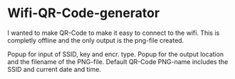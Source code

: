 # Wifi-QR-Code-generator
I wanted to make QR-Code to make it easy to connect to the wifi. 
This is completly offline and the only output is the png-file created.

Popup for input of SSID, key and encr. type.
Popup for the output location and the filename of the PNG-file. 
Default QR-Code PNG-name includes the SSID and current date and time.
